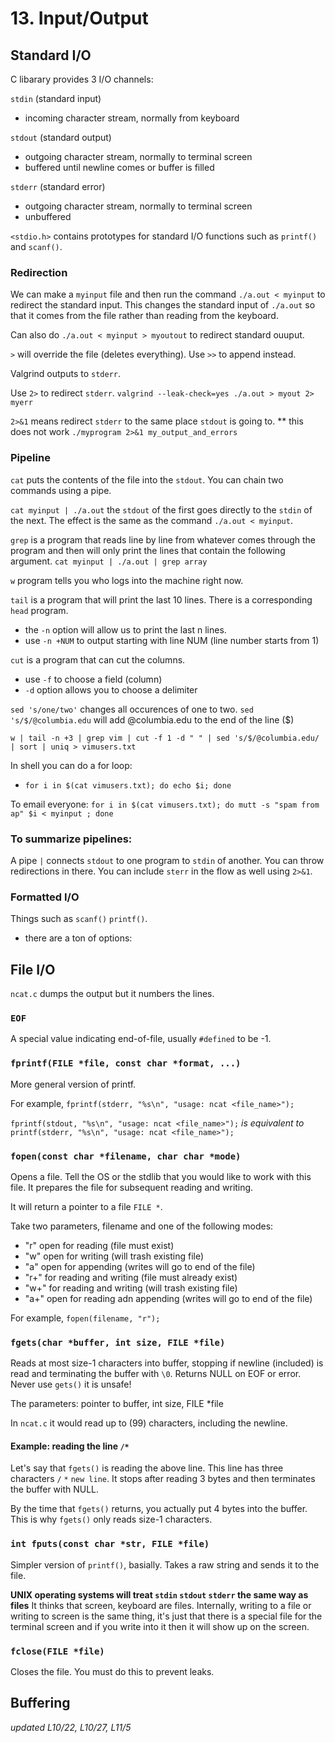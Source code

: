 # 13. Input/Output

## Standard I/O

C libarary provides 3 I/O channels:

`stdin` (standard input)
- incoming character stream, normally from keyboard

`stdout` (standard output)
- outgoing character stream, normally to terminal screen
- buffered until newline comes or buffer is filled 

`stderr` (standard error)
- outgoing character stream, normally to terminal screen
- unbuffered

`<stdio.h>` contains prototypes for standard I/O functions such as `printf()` and `scanf()`.

### Redirection

We can make a `myinput` file and then run the command `./a.out < myinput` to redirect the standard input. 
This changes the standard input of `./a.out` so that it comes from the file rather than reading from the keyboard.

Can also do `./a.out < myinput > myoutout` to redirect standard ouuput.

`>` will override the file (deletes everything). Use `>>` to append instead. 

Valgrind outputs to `stderr`.

Use `2>` to redirect `stderr`. 
`valgrind --leak-check=yes ./a.out > myout 2> myerr`

`2>&1` means redirect `stderr` to the same place `stdout` is going to. 
** this does not work `./myprogram 2>&1 my_output_and_errors`

### Pipeline

`cat` puts the contents of the file into the `stdout`. You can chain two commands using a pipe.

`cat myinput | ./a.out` the `stdout` of the first goes directly to the `stdin` of the next. 
The effect is the same as the command  `./a.out < myinput`. 

`grep` is a program that reads line by line from whatever comes through the program and then will only print the lines that contain the following argument.
`cat myinput | ./a.out | grep array`

`w` program tells you who logs into the machine right now. 

`tail` is a program that will print the last 10 lines. There is a corresponding `head` program.
- the `-n` option will allow us to print the last n lines.
- use `-n +NUM` to output starting with line NUM (line number starts from 1)

`cut` is a program that can cut the columns. 
- use `-f` to choose a field (column)
- `-d` option allows you to choose a delimiter

`sed 's/one/two'` changes all occurences of one to two.
`sed 's/$/@columbia.edu` will add @columbia.edu to the end of the line ($)

`w | tail -n +3 | grep vim | cut -f 1 -d " " | sed 's/$/@columbia.edu/ | sort | uniq > vimusers.txt`

In shell you can do a for loop:
- `for i in $(cat vimusers.txt); do echo $i; done`

To email everyone:
`for i in $(cat vimusers.txt); do mutt -s "spam from ap" $i < myinput ; done` 

### To summarize pipelines:

A pipe `|` connects `stdout` to one program to `stdin` of another.
You can throw redirections in there.
You can include `sterr` in the flow as well using `2>&1`.

### Formatted I/O

Things such as `scanf()` `printf()`.
- there are a ton of options: 

## File I/O

`ncat.c` dumps the output but it numbers the lines.

### `EOF`

A special value indicating end-of-file, usually `#defined` to be -1.

### `fprintf(FILE *file, const char *format, ...)`
More general version of printf. 

For example, 
`fprintf(stderr, "%s\n", "usage: ncat <file_name>");`

`fprintf(stdout, "%s\n", "usage: ncat <file_name>");` 
*is equivalent to*
`printf(stderr, "%s\n", "usage: ncat <file_name>");`

### `fopen(const char *filename, char char *mode)`
Opens a file. Tell the OS or the stdlib that you would like to work with this file. 
It prepares the file for subsequent reading and writing.

It will return a pointer to a file `FILE *`.

Take two parameters, filename and one of the following modes:
- "r" open for reading (file must exist)
- "w" open for writing (will trash existing file)
- "a" open for appending (writes will go to end of the file)
- "r+" for reading and writing (file must already exist)
- "w+" for reading and writing (will trash existing file)
- "a+" open for reading adn appending (writes will go to end of the file)

For example,
`fopen(filename, "r");` 

### `fgets(char *buffer, int size, FILE *file)`

Reads at most size-1 characters into buffer, stopping if newline (included) is read and terminating the buffer with `\0`. 
Returns NULL on EOF or error.
Never use `gets()` it is unsafe!

The parameters: pointer to buffer, int size, FILE *file

In `ncat.c` it would read up to (99) characters, including the newline.

#### Example: reading the line `/*`

Let's say that `fgets()` is reading the above line.
This line has three characters `/` `*` `new line`.
It stops after reading 3 bytes and then terminates the buffer with NULL.

By the time that `fgets()` returns, you actually put 4 bytes into the buffer.
This is why `fgets()` only reads size-1 characters.

### `int fputs(const char *str, FILE *file)`

Simpler version of `printf()`, basially.
Takes a raw string and sends it to the file.

**UNIX operating systems will treat `stdin` `stdout` `stderr` the same way as files**
It thinks that screen, keyboard are files. Internally, writing to a file or writing to screen is the same thing, it's just that there is a special file for the terminal screen and if you write into it then it will show up on the screen. 

### `fclose(FILE *file)`

Closes the file. You must do this to prevent leaks. 

## Buffering






*updated L10/22, L10/27, L11/5*
